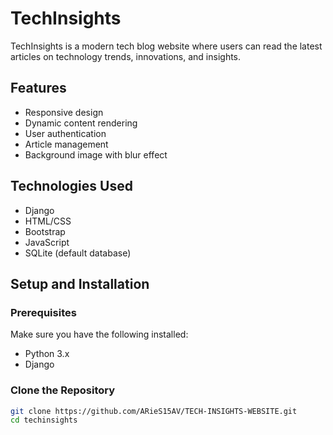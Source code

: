 # TechInsights

TechInsights is a modern tech blog website where users can read the latest articles on technology trends, innovations, and insights.

## Features

- Responsive design
- Dynamic content rendering
- User authentication
- Article management
- Background image with blur effect

## Technologies Used

- Django
- HTML/CSS
- Bootstrap
- JavaScript
- SQLite (default database)

## Setup and Installation

### Prerequisites

Make sure you have the following installed:

- Python 3.x
- Django

### Clone the Repository

```bash
git clone https://github.com/ARieS15AV/TECH-INSIGHTS-WEBSITE.git
cd techinsights
